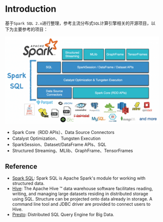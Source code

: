 # Introduction

基于`Spark SQL 2.x`进行整理，参考主流分布式`SQL`计算引擎相关的开源项目，以下为主要参考的项目：

![Spark SQL](docs/assets/images/sparksql.png)

* Spark Core（RDD APIs）、Data Source Connectors
* Catalyst Optimization、 Tungsten Execution
* SparkSession、Dataset/DataFrame APIs、SQL
* Structured Streaming、MLlib、GraphFrame、TensorFrames

## Reference

- [Spark SQL](https://spark.apache.org/sql/): Spark SQL is Apache Spark's module for working with structured data.
- [Hive](https://cwiki.apache.org/confluence/display/Hive): The Apache Hive ™ data warehouse software facilitates reading, writing, and managing large datasets residing in distributed storage using SQL. Structure can be projected onto data already in storage. A command line tool and JDBC driver are provided to connect users to Hive.
- [Presto](https://prestodb.io/docs/current/): Distributed SQL Query Engine for Big Data.